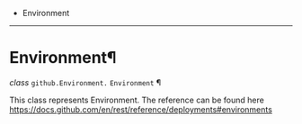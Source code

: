   + Environment

* * *
# Environment¶

_class_ `github.Environment.`  `Environment` ¶

This class represents Environment. The reference can be found here https://docs.github.com/en/rest/reference/deployments#environments
